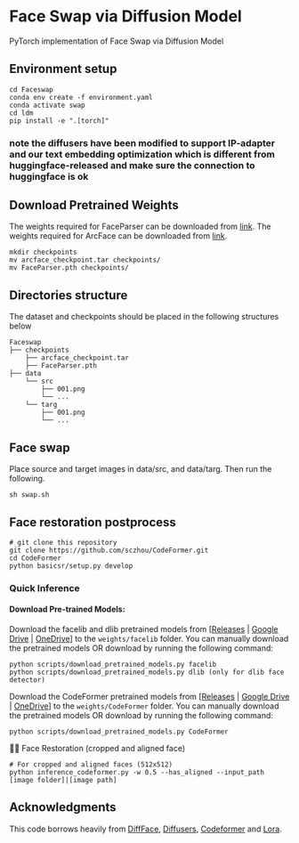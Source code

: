 # Face Swap via Diffusion Model

PyTorch implementation of Face Swap via Diffusion Model

## Environment setup
```
cd Faceswap
conda env create -f environment.yaml 
conda activate swap
cd ldm
pip install -e ".[torch]"
```
### note the diffusers have been modified to support IP-adapter and our text embedding optimization which is different from huggingface-released and make sure the connection to huggingface is ok

## Download Pretrained Weights
The weights required for FaceParser can be downloaded from [link](
https://gisto365-my.sharepoint.com/personal/hongieee_gm_gist_ac_kr/_layouts/15/onedrive.aspx?ga=1&id=%2Fpersonal%2Fhongieee%5Fgm%5Fgist%5Fac%5Fkr%2FDocuments%2FDiffFace%2Fcheckpoints%2FFaceParser%2Epth&parent=%2Fpersonal%2Fhongieee%5Fgm%5Fgist%5Fac%5Fkr%2FDocuments%2FDiffFace%2Fcheckpoints). 
The weights required for ArcFace can be downloaded from [link](https://github.com/neuralchen/SimSwap/releases/download/1.0/arcface_checkpoint.tar). 

```
mkdir checkpoints
mv arcface_checkpoint.tar checkpoints/ 
mv FaceParser.pth checkpoints/ 
```



## Directories structure

The dataset and checkpoints should be placed in the following structures below

```
Faceswap
├── checkpoints
    ├── arcface_checkpoint.tar
    ├── FaceParser.pth
├── data
    └── src
        ├── 001.png
        └── ...
    └── targ
        ├── 001.png
        └── ...
```

## Face swap

Place source and target images in data/src, and data/targ. Then run the following. 

```
sh swap.sh
```

## Face restoration postprocess
```
# git clone this repository
git clone https://github.com/sczhou/CodeFormer.git
cd CodeFormer
python basicsr/setup.py develop
```
### Quick Inference

#### Download Pre-trained Models:
Download the facelib and dlib pretrained models from [[Releases](https://github.com/sczhou/CodeFormer/releases/tag/v0.1.0) | [Google Drive](https://drive.google.com/drive/folders/1b_3qwrzY_kTQh0-SnBoGBgOrJ_PLZSKm?usp=sharing) | [OneDrive](https://entuedu-my.sharepoint.com/:f:/g/personal/s200094_e_ntu_edu_sg/EvDxR7FcAbZMp_MA9ouq7aQB8XTppMb3-T0uGZ_2anI2mg?e=DXsJFo)] to the `weights/facelib` folder. You can manually download the pretrained models OR download by running the following command:
```
python scripts/download_pretrained_models.py facelib
python scripts/download_pretrained_models.py dlib (only for dlib face detector)
```

Download the CodeFormer pretrained models from [[Releases](https://github.com/sczhou/CodeFormer/releases/tag/v0.1.0) | [Google Drive](https://drive.google.com/drive/folders/1CNNByjHDFt0b95q54yMVp6Ifo5iuU6QS?usp=sharing) | [OneDrive](https://entuedu-my.sharepoint.com/:f:/g/personal/s200094_e_ntu_edu_sg/EoKFj4wo8cdIn2-TY2IV6CYBhZ0pIG4kUOeHdPR_A5nlbg?e=AO8UN9)] to the `weights/CodeFormer` folder. You can manually download the pretrained models OR download by running the following command:
```
python scripts/download_pretrained_models.py CodeFormer
```

🧑🏻 Face Restoration (cropped and aligned face)
```
# For cropped and aligned faces (512x512)
python inference_codeformer.py -w 0.5 --has_aligned --input_path [image folder]|[image path]
```


## Acknowledgments
This code borrows heavily from [DiffFace](https://github.com/hxngiee/DiffFace.git), [Diffusers](https://github.com/huggingface/diffusers.git), [Codeformer](https://github.com/sczhou/CodeFormer.git) and [Lora](https://github.com/cloneofsimo/lora.git).

